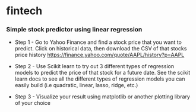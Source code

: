 # fintech

### Simple stock predictor using linear regression

- Step 1 - Go to Yahoo Finance and find a stock price that you want to predict. Click on historical data, then download the CSV of that stocks price history https://finance.yahoo.com/quote/AAPL/history?p=AAPL  

- Step 2 - Use Scikit learn to try out 3 different types of regression models to predict the price of that stock for a future date. See the scikit learn docs to see all the different types of regression models you can easily build (i.e quadratic, linear, lasso, ridge, etc.)

- Step 3 - Visualize your result using matplotlib or another plotting library of your choice
